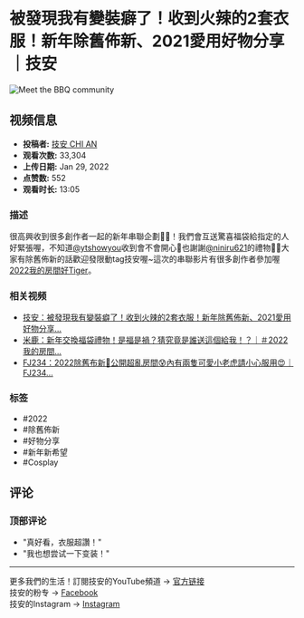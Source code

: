 # 被發現我有變裝癖了！收到火辣的2套衣服！新年除舊佈新、2021愛用好物分享｜技安

![Meet the BBQ community](https://www.gstatic.com/youtube/img/promos/growth/8c43a5bdae8abb395faf708d6858ef5007cf2336a2615c2b69dd904149812d71_122x56.webp)

## 视频信息

- **投稿者:** [技安 CHI AN](https://www.youtube.com/channel/UClJlauaxRnvVQI63fRmHpMA)
- **观看次数:** 33,304
- **上传日期:** Jan 29, 2022
- **点赞数:** 552
- **观看时长:** 13:05

### 描述

很高興收到很多創作者一起的新年串聯企劃🧧🐯！我們會互送驚喜福袋給指定的人好緊張喔，不知道[@ytshowyou](https://www.youtube.com/@ytshowyou)收到會不會開心💖也謝謝[@niniru621](https://www.youtube.com/@niniru621)的禮物🥰🍊大家有除舊佈新的話歡迎發限動tag技安喔~這次的串聯影片有很多創作者參加喔[2022我的房間好Tiger](https://www.youtube.com/watch?v=l3iy9vvSrG4&t=0s)。

### 相关视频

- [技安：被發現我有變裝癖了！收到火辣的2套衣服！新年除舊佈新、2021愛用好物分享...](https://www.youtube.com/watch?v=NMk3fJo58yk&t=0s)
- [米鹿：新年交換福袋禮物！是福是禍？猜究竟是誰送這個給我！？｜＃2022我的房間...](https://www.youtube.com/watch?v=dJQA_YSiCkA&t=0s)
- [FJ234：2022除舊布新🧧公開超亂房間😰內有兩隻可愛小老虎請小心服用😍｜FJ234...](https://www.youtube.com/watch?v=xcI94UZ1BzQ&t=0s)

### 标签

- #2022
- #除舊佈新
- #好物分享
- #新年新希望
- #Cosplay

## 评论

### 顶部评论

- "真好看，衣服超讚！"
- "我也想尝试一下变装！"

---

更多我們的生活！訂閱技安的YouTube頻道 → [官方链接](https://reurl.cc/GdNRMZ)  
技安的粉专 → [Facebook](https://www.facebook.com/chian0927)  
技安的Instagram → [Instagram](https://www.instagram.com/tina_927)